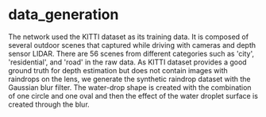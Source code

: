 # data_generation

The network used the KITTI dataset as its training data. It is composed of several outdoor scenes that captured while driving with cameras and depth sensor LIDAR. There are 56 scenes from different categories such as 'city', 'residential', and 'road' in the raw data. As KITTI dataset provides a good ground truth for depth estimation but does not contain images with raindrops on the lens, we generate the synthetic raindrop dataset with the Gaussian blur filter. The water-drop shape is created with the combination of one circle and one oval and then the effect of the water droplet surface is created through the blur.
